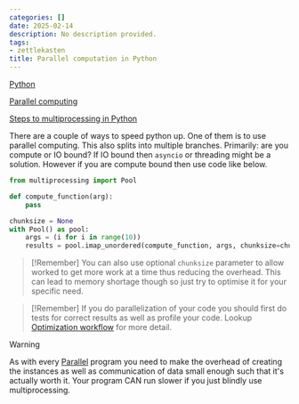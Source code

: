 ```yaml
---
categories: []
date: 2025-02-14
description: No description provided.
tags:
- zettlekasten
title: Parallel computation in Python
---
```


[Python](Python)

[Parallel computing](Parallel%20computing)

[Steps to multiprocessing in Python](Steps%20to%20multiprocessing%20in%20Python.md)

There are a couple of ways to speed python up. One of them is to use parallel computing. This also splits into multiple branches. Primarily: are you compute or IO bound? If IO bound then `asyncio` or threading might be a solution. However if you are compute bound then use code like below.

```python
from multiprocessing import Pool

def compute_function(arg):
	pass

chunksize = None
with Pool() as pool:
	args = (i for i in range(10))
	results = pool.imap_unordered(compute_function, args, chunksize=chunksize)
```

> [!Remember]
> You can also use optional `chunksize` parameter to allow worked to get more work at a time thus reducing the overhead. This can lead to memory shortage though so just try to optimise it for your specific need.

> [!Remember]
> If you do parallelization of your code you should first do tests for correct results as well as profile your code. Lookup [Optimization workflow](Optimization%20workflow.md) for more detail.

> [!Warning]
> As with every [Parallel](Parallel) program you need to make the overhead of creating the instances as well as communication of data small enough such that it's actually worth it. Your program CAN run slower if you just blindly use multiprocessing.